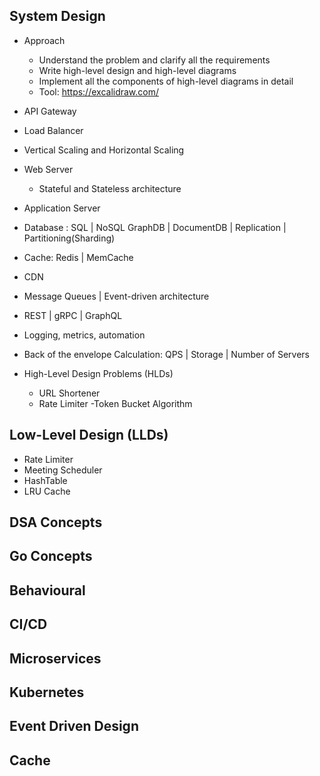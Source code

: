 ## System Design
  - Approach
    - Understand the problem and clarify all the requirements
    - Write high-level design and high-level diagrams
    - Implement all the components of high-level diagrams in detail
    - Tool: https://excalidraw.com/
        
  - API Gateway
  - Load Balancer
  - Vertical Scaling and Horizontal Scaling
  - Web Server
      - Stateful and Stateless architecture
  - Application Server
  - Database : SQL | NoSQL  GraphDB | DocumentDB | Replication | Partitioning(Sharding) 
  - Cache: Redis | MemCache
  - CDN
  - Message Queues |  Event-driven architecture
  - REST | gRPC | GraphQL
  - Logging, metrics, automation
  - Back of the envelope Calculation: QPS | Storage | Number of Servers
  - High-Level Design Problems (HLDs)
     - URL Shortener
     - Rate Limiter
       -Token Bucket Algorithm 

## Low-Level Design (LLDs)
  - Rate Limiter
  - Meeting Scheduler
  - HashTable
  - LRU Cache

## DSA Concepts

## Go Concepts

## Behavioural

## CI/CD

## Microservices

## Kubernetes

## Event Driven Design

## Cache

